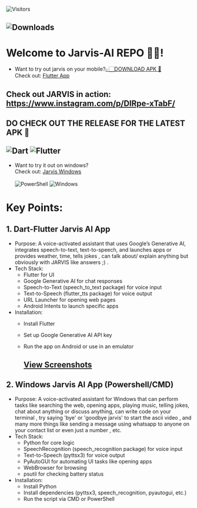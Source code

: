 ![Visitors](https://visitor-badge.laobi.icu/badge?page_id=Aryan-0001.Jarvis-AI)

## ![Downloads](https://img.shields.io/github/downloads/Aryan-0001/Jarvis-AI/total?label=Downloads&color=brightgreen)

# Welcome to Jarvis-AI REPO 👋🏻!
- Want to try out jarvis on your mobile?[👉🏻DOWNLOAD APK 🤖](https://github.com/Aryan-0001/Jarvis-AI/releases/download/jarvis_v1.3.0/app-release.apk)<br> Check out: [Flutter App](https://github.com/Aryan-0001/Jarvis-AI/tree/main/JarvisAppFlutter)
## Check out JARVIS in action: https://www.instagram.com/p/DIRpe-xTabF/
  ## DO CHECK OUT THE RELEASE FOR THE LATEST  APK 👀 <br/> <br> ![Dart](https://img.shields.io/badge/Dart-%230175C1.svg?style=for-the-badge&logo=dart&logoColor=white) ![Flutter](https://img.shields.io/badge/Flutter-%23025687.svg?style=for-the-badge&logo=flutter&logoColor=white)
- Want to try it out on windows? <br> Check out: [Jarvis Windows](https://github.com/Aryan-0001/Jarvis-AI/tree/main/JarvisWindows) <br/> <br> ![PowerShell](https://img.shields.io/badge/PowerShell-%235391FE.svg?style=for-the-badge&logo=powershell&logoColor=white) ![Windows](https://img.shields.io/badge/Windows-%23121011.svg?style=for-the-badge&logo=windows&logoColor=white)

# Key Points:
## 1. Dart-Flutter Jarvis AI App
- Purpose: A voice-activated assistant that uses Google’s Generative AI, integrates speech-to-text, text-to-speech, and launches apps or provides weather, time, tells jokes , can talk about/ explain anything but obviously with JARVIS like answers ;) .
- Tech Stack:
    - Flutter for UI
    - Google Generative AI for chat responses
    - Speech-to-Text (speech_to_text package) for voice input
    - Text-to-Speech (flutter_tts package) for voice output
    - URL Launcher for opening web pages
    - Android Intents to launch specific apps
- Installation:
   - Install Flutter
   - Set up Google Generative AI API key
   - Run the app on Android or use in an emulator
 

     ## [View Screenshots](https://github.com/Aryan-0001/Jarvis-AI/tree/main/JarvisAppFlutter/Images)

## 2. Windows Jarvis AI App (Powershell/CMD)
- Purpose: A voice-activated assistant for Windows that can perform tasks like searching the web, opening apps, playing music, telling jokes, chat about anything or discuss anything, can write code on your terminal , try saying 'bye' or 'goodbye jarvis' to start the ascii video , and many more things like sending a message using whatsapp to anyone on your contact list or even just a number , etc.
- Tech Stack:
  - Python for core logic
  - SpeechRecognition (speech_recognition package) for voice input
  - Text-to-Speech (pyttsx3) for voice output
  - PyAutoGUI for automating UI tasks like opening apps
  - WebBrowser for browsing
  - psutil for checking battery status
- Installation:
    - Install Python
    - Install dependencies (pyttsx3, speech_recognition, pyautogui, etc.)
    - Run the script via CMD or PowerShell
